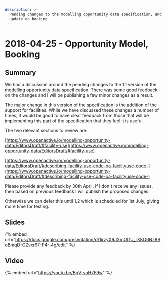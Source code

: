 ```yaml
---
description: >-
  Pending changes to the modelling opportunity data specification, and a quick
  update on booking
---
```


# 2018-04-25 - Opportunity Model, Booking

## Summary

We had a discussion around the pending changes to the 1.1 version of the modelling opportunity data specification. There was some good feedback on the changes and I will be publishing a few minor changes as a result.

The major change in this version of the specification is the addition of the support for facilities. While we have discussed these changes a number of times, it would be good to have clear feedback from those that will be implementing this part of the specification that they feel it is useful.

The two relevant sections to review are:

[https://www.openactive.io/modelling-opportunity-data/EditorsDraft/#facility-use](https://www.openactive.io/modelling-opportunity-data/EditorsDraft/#facility-use)

[https://www.openactive.io/modelling-opportunity-data/EditorsDraft/#describing-facility-use-code-oa-facilityuse-code-](https://www.openactive.io/modelling-opportunity-data/EditorsDraft/#describing-facility-use-code-oa-facilityuse-code-)

Please provide any feedback by 30th April. If I don't receive any issues, then based on previous feedback I will publish the proposed changes.

Otherwise we can defer this until 1.2 which is scheduled for 1st July, giving more time for testing.

## Slides

{% embed url="https://docs.google.com/presentation/d/1irzyX9JXmOf1U_rXKO6Nz8BoBmqD-GZvxr97-P4r-4g/edit" %}

## Video

{% embed url="https://youtu.be/BgV-voH7F9w" %}
